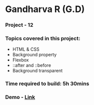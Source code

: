# Gandharva R (G.D)

### Project - 12

### Topics covered in this project:

- HTML & CSS
- Background property
- Flexbox
- ::after and ::before
- Background transparent

### Time required to build: 5h 30mins

### Demo - [Link]("")
